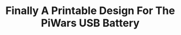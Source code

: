 ---
created: 2019-02-15 08:04:30
tags: [robotics, piwars, piwars 2019, 3d-printer, usb battery, fusion360, raspberry pi]
title: Finally A Printable Design For The PiWars USB Battery
layout: post
---
